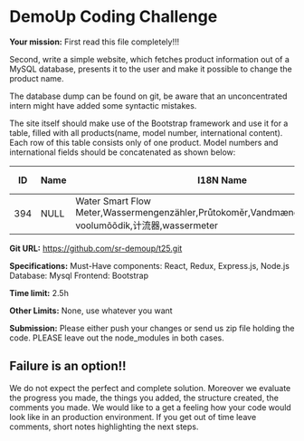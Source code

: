 # DemoUp Coding Challenge

**Your mission:**
First read this file completely!!! 

Second, write a simple website, which fetches product information out of a MySQL database, presents it to the user and make it possible to change the product name.

The database dump can be found on git, be aware that an unconcentrated intern might have added some syntactic mistakes. 

The site itself should make use of the Bootstrap framework and use it for a table, filled with all products(name, model number, international content). Each row of this table consists only of one product. Model numbers and international fields should be concatenated as shown below:


|ID|Name|I18N Name|Model Number|
|---|---|---|---|
|394|NULL|Water Smart Flow Meter,Wassermengenzähler,Průtokoměr,Vandmængdetæller,Nutikas voolumõõdik,计流器,wassermeter|8188,8188-20,8188-24,8188-29|


**Git URL:**
https://github.com/sr-demoup/t25.git

**Specifications:**
Must-Have components: React, Redux, Express.js, Node.js
Database: Mysql
Frontend: Bootstrap

**Time limit:** 2.5h

**Other Limits:** None, use whatever you want

**Submission:** Please either push your changes or send us zip file holding the code. PLEASE leave out the node_modules in both cases.

## Failure is an option!!
We do not expect the perfect and complete solution. Moreover we evaluate the progress you made, the things you added, the structure created, the comments you made. We would like to a get a feeling how your code would look like in an production environment. If you get out of time leave comments, short notes highlighting the next steps.

